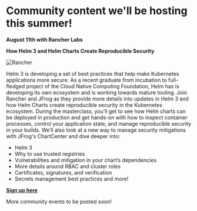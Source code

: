 # Community content we'll be hosting this summer!

**August 11th with Rancher Labs**

**How Helm 3 and Helm Charts Create Reproducible Security**

![Rancher](https://github.com/jfrog/chartcenter/blob/master/docs/img/rancher.png?raw=true)

Helm 3 is developing a set of best practices that help make Kubernetes applications more secure. As a recent graduate from incubation to full-fledged project of the Cloud Native Computing Foundation, Helm has is developing its own ecosystem and is working towards mature tooling. Join Rancher and JFrog as they provide more details into updates in Helm 3 and how Helm Charts create reproducible security in the Kubernetes ecosystem. During the masterclass, you’ll get to see how Helm charts can be deployed in production and get hands-on with how to inspect container processes, control your application state, and manage reproducible security in your builds. We’ll also look at a new way to manage security mitigations with JFrog's ChartCenter and dive deeper into:

* Helm 3
* Why to use trusted registries
* Vulnerabilities and mitigation in your chart’s dependencies
* More details around RBAC and cluster roles
* Certificates, signatures, and verification
* Secrets management best practices and more!

**[Sign up here](https://info.rancher.com/kubernetes-master-class-aug11-2020-jfrog)**

More community events to be posted soon!
